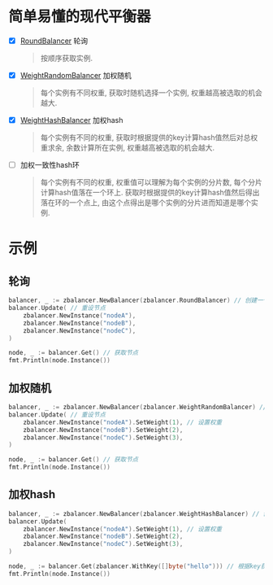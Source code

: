 # 简单易懂的现代平衡器

- [x] [RoundBalancer](./round.go) 轮询
  > 按顺序获取实例.
- [x] [WeightRandomBalancer](./weight_random.go) 加权随机
  > 每个实例有不同权重, 获取时随机选择一个实例, 权重越高被选取的机会越大.
- [x] [WeightHashBalancer](./weight_hash.go) 加权hash
  > 每个实例有不同的权重, 获取时根据提供的key计算hash值然后对总权重求余, 余数计算所在实例, 权重越高被选取的机会越大.
- [ ] 加权一致性hash环
  > 每个实例有不同的权重, 权重值可以理解为每个实例的分片数, 每个分片计算hash值落在一个环上. 获取时根据提供的key计算hash值然后得出落在环的一个点上, 由这个点得出是哪个实例的分片进而知道是哪个实例.

# 示例

## 轮询

```go
balancer, _ := zbalancer.NewBalancer(zbalancer.RoundBalancer) // 创建一个轮询平衡器
balancer.Update( // 重设节点
    zbalancer.NewInstance("nodeA"),
    zbalancer.NewInstance("nodeB"),
    zbalancer.NewInstance("nodeC"),
)

node, _ := balancer.Get() // 获取节点
fmt.Println(node.Instance())
```

## 加权随机

```go
balancer, _ := zbalancer.NewBalancer(zbalancer.WeightRandomBalancer) // 创建一个权重随机平衡器
balancer.Update( // 重设节点
    zbalancer.NewInstance("nodeA").SetWeight(1), // 设置权重
    zbalancer.NewInstance("nodeB").SetWeight(2),
    zbalancer.NewInstance("nodeC").SetWeight(3),
)

node, _ := balancer.Get() // 获取节点
fmt.Println(node.Instance())
```

## 加权hash

```go
balancer, _ := zbalancer.NewBalancer(zbalancer.WeightHashBalancer) // 创建一个权重hash平衡器
balancer.Update(
    zbalancer.NewInstance("nodeA").SetWeight(1), // 设置权重
    zbalancer.NewInstance("nodeB").SetWeight(2),
    zbalancer.NewInstance("nodeC").SetWeight(3),
)

node, _ := balancer.Get(zbalancer.WithKey([]byte("hello"))) // 根据key获取节点
fmt.Println(node.Instance())
```
